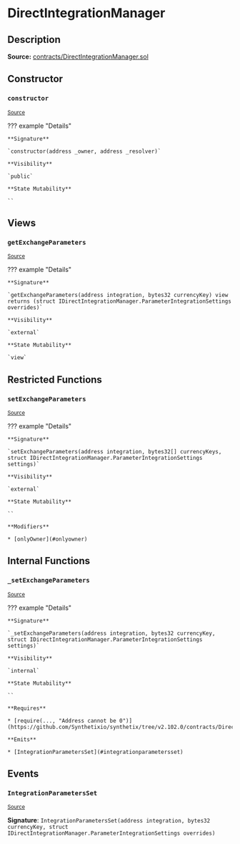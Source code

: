 # DirectIntegrationManager

## Description

**Source:** [contracts/DirectIntegrationManager.sol](https://github.com/Synthetixio/synthetix/tree/v2.102.0/contracts/DirectIntegrationManager.sol)

## Constructor

### `constructor`

<sub>[Source](https://github.com/Synthetixio/synthetix/tree/v2.102.0/contracts/DirectIntegrationManager.sol#L34)</sub>

??? example "Details"

    **Signature**

    `constructor(address _owner, address _resolver)`

    **Visibility**

    `public`

    **State Mutability**

    ``

## Views

### `getExchangeParameters`

<sub>[Source](https://github.com/Synthetixio/synthetix/tree/v2.102.0/contracts/DirectIntegrationManager.sol#L44)</sub>

??? example "Details"

    **Signature**

    `getExchangeParameters(address integration, bytes32 currencyKey) view returns (struct IDirectIntegrationManager.ParameterIntegrationSettings overrides)`

    **Visibility**

    `external`

    **State Mutability**

    `view`

## Restricted Functions

### `setExchangeParameters`

<sub>[Source](https://github.com/Synthetixio/synthetix/tree/v2.102.0/contracts/DirectIntegrationManager.sol#L102)</sub>

??? example "Details"

    **Signature**

    `setExchangeParameters(address integration, bytes32[] currencyKeys, struct IDirectIntegrationManager.ParameterIntegrationSettings settings)`

    **Visibility**

    `external`

    **State Mutability**

    ``

    **Modifiers**

    * [onlyOwner](#onlyowner)

## Internal Functions

### `_setExchangeParameters`

<sub>[Source](https://github.com/Synthetixio/synthetix/tree/v2.102.0/contracts/DirectIntegrationManager.sol#L114)</sub>

??? example "Details"

    **Signature**

    `_setExchangeParameters(address integration, bytes32 currencyKey, struct IDirectIntegrationManager.ParameterIntegrationSettings settings)`

    **Visibility**

    `internal`

    **State Mutability**

    ``

    **Requires**

    * [require(..., "Address cannot be 0")](https://github.com/Synthetixio/synthetix/tree/v2.102.0/contracts/DirectIntegrationManager.sol#L119)

    **Emits**

    * [IntegrationParametersSet](#integrationparametersset)

## Events

### `IntegrationParametersSet`

<sub>[Source](https://github.com/Synthetixio/synthetix/tree/v2.102.0/contracts/DirectIntegrationManager.sol#L127)</sub>

**Signature**: `IntegrationParametersSet(address integration, bytes32 currencyKey, struct IDirectIntegrationManager.ParameterIntegrationSettings overrides)`
